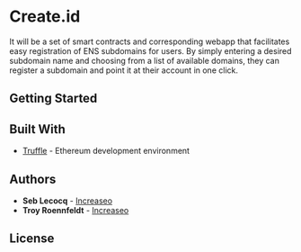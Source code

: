 # Create.id

It will be a set of smart contracts and corresponding webapp that facilitates easy registration of ENS subdomains for users. By simply entering a desired subdomain name and choosing from a list of available domains, they can register a subdomain and point it at their account in one click.


## Getting Started


## Built With
* [Truffle](https://github.com/trufflesuite/truffle) - Ethereum development environment


## Authors

* **Seb Lecocq** - [Increaseo](https://increaseo.com)
* **Troy Roennfeldt** - [Increaseo](https://increaseo.com)



## License


